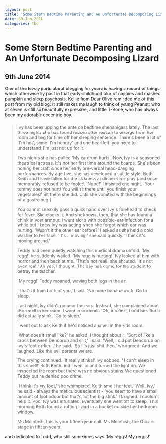 ```yaml
---
layout: post
title: 'Some Stern Bedtime Parenting and An Unfortunate Decomposing Lizard'
date: 09-Jun-2014
categories: tbd
---
```


# Some Stern Bedtime Parenting and An Unfortunate Decomposing Lizard

## 9th June 2014

One of the lovely parts about blogging for years is having a record of things which otherwise fly past in that early-childhood blur of nappies and mashed pumpkin and sleep psychosis. Kellie from Dear Olive reminded me of this post from my old blog. It still makes me laugh to think of young Peanut; who at seven is still so beautifully expressive,   and little T-Bone, who has always been my adorable eccentric boy.

<blockquote>

<h3 itemprop="name"></h3>

</blockquote>

<div id="post-body-7406819631465767164" itemprop="description articleBody">

<blockquote>Ivy has been upping the ante on bedtime shenanigans lately. The last three nights she has found reason after reason to emerge from her room and beg for time off her sleeping sentence. There's been a lot of 'I'm hot', some 'I'm hungry' and one heartfelt 'you need to understand, I'm just not up for it.'



Two nights she has pulled 'My eardrum hurts.' Now, Ivy is a seasoned theatrical actress. It's not her first time around the boards. She's been honing her craft since her early pre-verbal head-banging performances. By age five, she has developed a subtle style. Both Keith and I have fallen for the sickness at dinner-time ploy (and once memorably, refused to be fooled. 'Nope!' I insisted one night. 'Your tummy does not hurt! You will sit there until you finish your vegetables!' Sit there she did. Until she vomited with the beginnings of a gastro bug.)



You cannot sneakily pass a quick hand over Ivy's forehead to check for fever. She clocks it. And she knows, then, that she has found a chink in your armour. I went along with possible-ear-infection for a while but I knew Ivy was acting when she forgot which ear was hurting. 'Wasn't it the other ear before?' I asked as she held a cold washer to her face. 'It's....moving!' she said quickly. 'I think it's moving around.'



Teddy had been quietly watching this medical drama unfold. 'My regg!' he suddenly wailed. 'My regg is hurting!' Ivy looked at him with horror and then back at me. 'That's not real!' she shouted. 'It's not even real!' Ah yes, I thought. The day has come for the student to betray the teacher.



'My regg!' Teddy moaned, waving both legs in the air.



'That's it from both of you,' I said. 'No more banana work. Go to sleep.'



Last night, Ivy didn't go near the ears. Instead, she complained about the smell in her room. I went in to check. 'Oh, it's fine', I told her. But it did actually stink. 'Go to sleep.'



I went out to ask Keith if he'd noticed a smell in the kids room.



'What does it smell like?' he asked. I thought about it. 'Sort of like a cross between Dencorub and shit,' I said. 'Well, I did put Dencorub on Ivy's foot earlier...' he said. 'So it's just shit then,' we agreed. And we laughed. Like the evil parents we are.



The crying continued. 'It really stinks!' Ivy sobbed. ' I can't sleep in this smell!' Both Keith and I went in and turned the light on. We inspected the room but there was no obvious stains. We questioned Teddy but he denied poo crime.



'I think it's my foot,' she whimpered. Keith smelt her feet. 'Well, Ivy,' he said - always the meticulous scientist - 'you seem to have a small amount of foot odour but that's not the big stink.' I laughed. I couldn't help it. Poor Ivy was infuriated. Eventually she went off to sleep. This morning Keith found a rotting lizard in a bucket outside her bedroom window.



Ms McIntosh, this is your fifteen year call. Ms McIntosh, the Oscars stage in fifteen years.</blockquote>



and dedicated to Todd, who still sometimes says 'My reggs! My reggs!'
